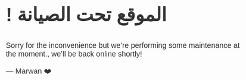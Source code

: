 <head>
    <title>Mar</title>
        <link rel = "icon" type = "image/png" href = "https://icons-for-free.com/iconfiles/png/512/media+social+web+website+world+world+wide+web+www+icon-1320137118617799695.png">
</head>
 
<style>
  body { text-align: center; padding: 150px; }
  h1 { font-size: 50px; }
  body { font: 20px Helvetica, sans-serif; color: #333; }
  article { display: block; text-align: left; width: 650px; margin: 0 auto; }
  a { color: #dc8100; text-decoration: none; }
  a:hover { color: #333; text-decoration: none; }
</style>

<article>
    <h1>! الموقع تحت الصيانة</h1>
    <div>
        <p>Sorry for the inconvenience but we&rsquo;re performing some maintenance at the moment., we&rsquo;ll be back online shortly!</p>
        <p>&mdash; Marwan ❤️</p>
    </div>
</article><script data-cfasync="false" src="/cdn-cgi/scripts/5c5dd728/cloudflare-static/email-decode.min.js"></script>
